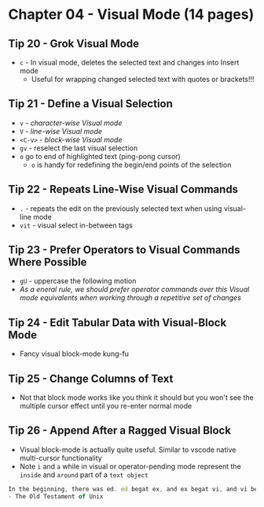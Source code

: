 # Chapter 04 - Visual Mode (14 pages)

## Tip 20 - Grok Visual Mode

- `c` - In visual mode, deletes the selected text and changes into Insert mode
  - Useful for wrapping changed selected text with quotes or brackets!!!

## Tip 21 - Define a Visual Selection

- `v` - *character-wise Visual mode*
- `V` - *line-wise Visual mode*
- `<C-v>` - *block-wise Visual mode*
- `gv` - reselect the last visual selection
- `o` go to end of highlighted text (ping-pong cursor)
  - `o` is handy for redefining the begin/end points of the selection

## Tip 22 - Repeats Line-Wise Visual Commands

- `.` - repeats the edit on the previously selected text when using visual-line mode
- `vit` - visual select in-between tags

## Tip 23 - Prefer Operators to Visual Commands Where Possible

- `gU` - uppercase the following motion
- *As a eneral rule, we should prefer operator commands over this Visual mode equivalents when working through a repetitive set of changes*

## Tip 24 - Edit Tabular Data with Visual-Block Mode

- Fancy visual block-mode kung-fu

## Tip 25 - Change Columns of Text

- Not that block mode works like you think it should but you won't see the multiple cursor effect until you re-enter normal mode

## Tip 26 - Append After a Ragged Visual Block

- Visual block-mode is actually quite useful. Similar to vscode native multi-cursor functionality
- Note `i` and `a` while in visual or operator-pending mode represent the `inside` and `around` part of a `text object`

```javascript
In the beginning, there was ed. ed begat ex, and ex begat vi, and vi begat Vim.
- The Old Testament of Unix
```

